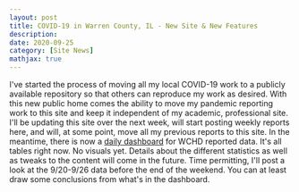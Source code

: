 ```yaml
---
layout: post
title: COVID-19 in Warren County, IL - New Site & New Features
description:
date: 2020-09-25
category: [Site News]
mathjax: true
---
```


I've started the process of moving all my local COVID-19 work to a publicly
available repository so that others can reproduce my work as desired. With this new public home comes the ability to move my pandemic reporting work
to this site and keep it independent of my academic, professional site. I'll be updating this
site over the next week, will start posting weekly reports here, and will, at some point, move
all my previous reports to this site. In the meantime, there is now a [daily
dashboard](/wcil-covid-reporting/wcil-daily-report/) for WCHD reported data. It's all tables right now. No visuals yet.
Details about the different statistics as well as tweaks to the content
will come in the future. Time permitting, I'll post a look at the 9/20-9/26 data before the end of the weekend. You can at least draw some conclusions from what's in the dashboard.
